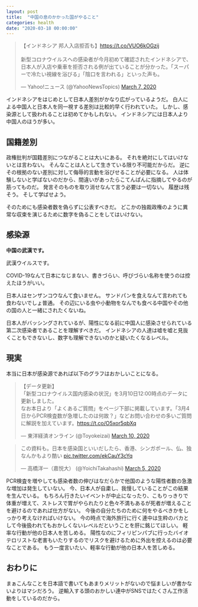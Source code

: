 ```yaml
---
layout: post
title:  "中国の息のかかった国がやること"
categories: health
date: "2020-03-18 00:00:00"
---
```


<blockquote class="twitter-tweet tw-align-center"><p lang="ja" dir="ltr">【インドネシア 邦人入店拒否も】<a href="https://t.co/VUO6kOGzij">https://t.co/VUO6kOGzij</a><br><br>新型コロナウイルスへの感染者が今月初めて確認されたインドネシアで、日本人が入店や乗車を拒否される例が出ていることが分かった。「スーパーで冷たい視線を浴びる」「陰口を言われる」といった声も。</p>&mdash; Yahoo!ニュース (@YahooNewsTopics) <a href="https://twitter.com/YahooNewsTopics/status/1236116928147656707?ref_src=twsrc%5Etfw">March 7, 2020</a></blockquote> <script async src="https://platform.twitter.com/widgets.js" charset="utf-8"></script>

インドネシアをはじめとして日本人差別がかなり広がっているようだ。
白人による中国人と日本人を同一視する差別は比較的早く行われていた。
しかし、感染源として扱われることは初めてかもしれない。
インドネシアには日本人より中国人のほうが多い。

## 国籍差別

政権批判が国籍差別につながることは大いにある。
それを絶対にしてはいけないとは言わない。
そんなことは人として生きている限り不可能だからだ。
逆にその根拠のない差別に対して侮辱的言動を浴びせることが必要になる。
人は体験しないと学ばないのだから、間違いがあったらこてんぱんに指摘してやるのが筋ってものだ。
発言そのものを取り消せなんて言う必要は一切ない。
履歴は残そう。
そして学ばせよう。

そのためにも感染者数を偽らずに公表すべきだ。
どこかの独裁政権のように異常な収束を演じるために数字を偽ることをしてはいけない。

## 感染源

**中国の武漢です。**

武漢ウイルスです。

COVID-19なんて日本になじまない、書きづらい、呼びづらい名称を使うのは控えたほうがいい。

日本人はセンザンコウなんて食いません。
サンドパンを食えなんて言われても食わないでしょ普通。
その辺にいる虫や小動物をなんでも食べる中国やその他の国の人と一緒にされたくないね。

日本人がバッシングされているが、陽性になる前に中国人に感染させられている第二次感染者であることを理解すべきだ。
インドネシアの人達は嘘を嘘と見抜くこともできないし、数字も理解できないのかと疑いたくなるレベル。

## 現実

本当に日本が感染源であれば以下のグラフはおかしいことになる。

<blockquote class="twitter-tweet tw-align-center"><p lang="ja" dir="ltr">【データ更新】<br>「新型コロナウイルス国内感染の状況」を3月10日12:00時点のデータに更新しました。<br>なお本日より「よくあるご質問」をページ下部に掲載しています。「3月4日からPCR検査数が急増したのは何故？」などお問い合わせの多いご質問に解説を加えています。<a href="https://t.co/O5xor5qbXq">https://t.co/O5xor5qbXq</a></p>&mdash; 東洋経済オンライン (@Toyokeizai) <a href="https://twitter.com/Toyokeizai/status/1237366757683150849?ref_src=twsrc%5Etfw">March 10, 2020</a></blockquote> <script async src="https://platform.twitter.com/widgets.js" charset="utf-8"></script>

<blockquote class="twitter-tweet tw-align-center" data-conversation="none"><p lang="ja" dir="ltr">この資料も。日本を感染国といいだしたら、香港、シンガポール、仏、独なんかもより酷い <a href="https://t.co/ekCauY3cYq">pic.twitter.com/ekCauY3cYq</a></p>&mdash; 高橋洋一（嘉悦大） (@YoichiTakahashi) <a href="https://twitter.com/YoichiTakahashi/status/1235479246706900994?ref_src=twsrc%5Etfw">March 5, 2020</a></blockquote> <script async src="https://platform.twitter.com/widgets.js" charset="utf-8"></script>

PCR検査を増やしても感染者数の伸びはなだらかで他国のような陽性者数の急激な増加は発生していない。
今、日本人が自粛し、我慢していることがこの結果を生んでいる。
もちろん行きたいイベントが中止になったり、こもりっきりで体重が増えて、ストレスで胃がやられたりと色々不満もあるが死者が増えることを避けるのであれば仕方がない。
今後の自分たちのために何をやるべきかをしっかり考えなければいけない。
今の時点で海外旅行に行く連中は生粋のバカとして今後扱われてもおかしくないレベルだということを肝に銘じてほしい。
軽率な行動が他の日本人を苦しめる。
陽性なのにフィリピンパブに行ったバイオテロリストな老害もいたりするのでリスクを避けるために外出を控えるのは必要なことである。
もう一度言いたい、軽率な行動が他の日本人を苦しめる。

## おわりに

まぁこんなことを日本語で書いてもあまりメリットがないので悩ましいが書かないよりはマシだろう。
逆輸入する頭のおかしい連中がSNSではたくさん工作活動をしているのだから。
